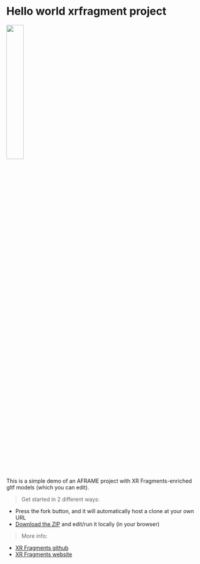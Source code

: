# Hello world xrfragment project

<img src="https://xrfragment.org/example/assets/logo.png" width="30%"/>

This is a simple demo of an AFRAME project with XR Fragments-enriched gltf models (which you can edit).

> Get started in 2 different ways:

* Press the fork button, and it will automatically host a clone at your own URL
* [Download the ZIP](https://github.com/coderofsalvation/xrfragment-aframe-helloworld/archive/refs/heads/main.zip) and edit/run it locally (in your browser)

> More info:

* [XR Fragments github](https://github.com/coderofsalvation/xrfragment)
* [XR Fragments website](https://xrfragment.org)
